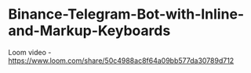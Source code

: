 # Binance-Telegram-Bot-with-Inline-and-Markup-Keyboards

Loom video - https://www.loom.com/share/50c4988ac8f64a09bb577da30789d712
